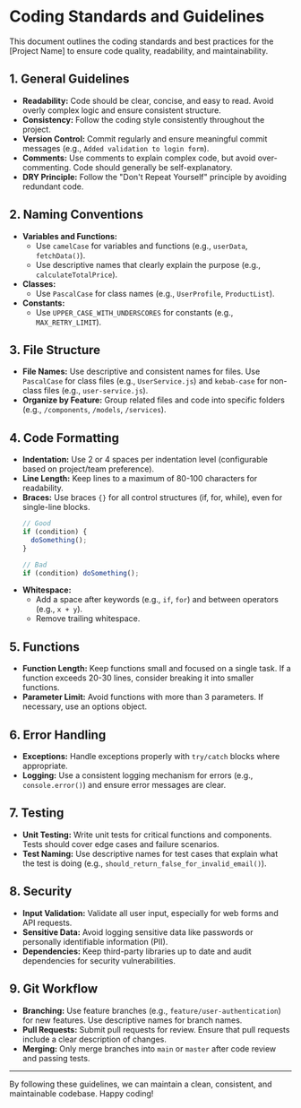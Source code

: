 
# Coding Standards and Guidelines

This document outlines the coding standards and best practices for the [Project Name] to ensure code quality, readability, and maintainability.

## 1. General Guidelines

- **Readability:** Code should be clear, concise, and easy to read. Avoid overly complex logic and ensure consistent structure.
- **Consistency:** Follow the coding style consistently throughout the project.
- **Version Control:** Commit regularly and ensure meaningful commit messages (e.g., `Added validation to login form`).
- **Comments:** Use comments to explain complex code, but avoid over-commenting. Code should generally be self-explanatory.
- **DRY Principle:** Follow the "Don't Repeat Yourself" principle by avoiding redundant code.

## 2. Naming Conventions

- **Variables and Functions:**
  - Use `camelCase` for variables and functions (e.g., `userData`, `fetchData()`).
  - Use descriptive names that clearly explain the purpose (e.g., `calculateTotalPrice`).
- **Classes:**
  - Use `PascalCase` for class names (e.g., `UserProfile`, `ProductList`).
- **Constants:**
  - Use `UPPER_CASE_WITH_UNDERSCORES` for constants (e.g., `MAX_RETRY_LIMIT`).
  
## 3. File Structure

- **File Names:** Use descriptive and consistent names for files. Use `PascalCase` for class files (e.g., `UserService.js`) and `kebab-case` for non-class files (e.g., `user-service.js`).
- **Organize by Feature:** Group related files and code into specific folders (e.g., `/components`, `/models`, `/services`).

## 4. Code Formatting

- **Indentation:** Use 2 or 4 spaces per indentation level (configurable based on project/team preference).
- **Line Length:** Keep lines to a maximum of 80-100 characters for readability.
- **Braces:** Use braces `{}` for all control structures (if, for, while), even for single-line blocks.
  ```js
  // Good
  if (condition) {
    doSomething();
  }

  // Bad
  if (condition) doSomething();
  ```
- **Whitespace:**
  - Add a space after keywords (e.g., `if`, `for`) and between operators (e.g., `x + y`).
  - Remove trailing whitespace.

## 5. Functions

- **Function Length:** Keep functions small and focused on a single task. If a function exceeds 20-30 lines, consider breaking it into smaller functions.
- **Parameter Limit:** Avoid functions with more than 3 parameters. If necessary, use an options object.

## 6. Error Handling

- **Exceptions:** Handle exceptions properly with `try/catch` blocks where appropriate.
- **Logging:** Use a consistent logging mechanism for errors (e.g., `console.error()`) and ensure error messages are clear.

## 7. Testing

- **Unit Testing:** Write unit tests for critical functions and components. Tests should cover edge cases and failure scenarios.
- **Test Naming:** Use descriptive names for test cases that explain what the test is doing (e.g., `should_return_false_for_invalid_email()`).

## 8. Security

- **Input Validation:** Validate all user input, especially for web forms and API requests.
- **Sensitive Data:** Avoid logging sensitive data like passwords or personally identifiable information (PII).
- **Dependencies:** Keep third-party libraries up to date and audit dependencies for security vulnerabilities.

## 9. Git Workflow

- **Branching:** Use feature branches (e.g., `feature/user-authentication`) for new features. Use descriptive names for branch names.
- **Pull Requests:** Submit pull requests for review. Ensure that pull requests include a clear description of changes.
- **Merging:** Only merge branches into `main` or `master` after code review and passing tests.

---

By following these guidelines, we can maintain a clean, consistent, and maintainable codebase. Happy coding!
